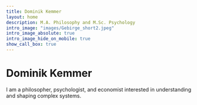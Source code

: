 ```yaml
---
title: Dominik Kemmer
layout: home
description: M.A. Philosophy and M.Sc. Psychology
intro_image: "images/Gebirge_short2.jpeg"
intro_image_absolute: true
intro_image_hide_on_mobile: true
show_call_box: true
---
```


# Dominik Kemmer

I am a philosopher, psychologist, and economist interested in understanding and shaping complex systems.
